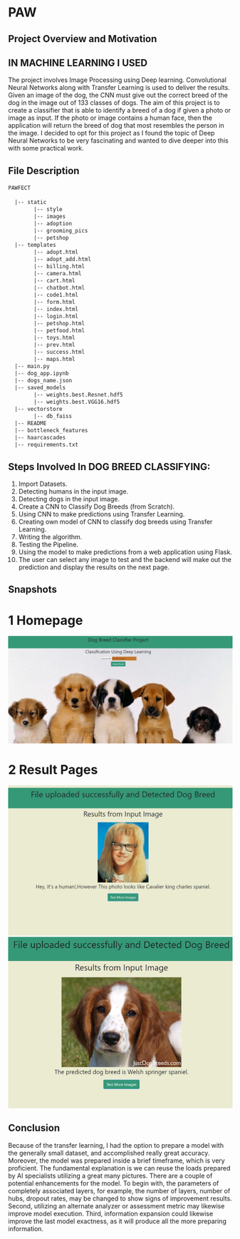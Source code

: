 # PAW
## Project Overview and Motivation
## IN MACHINE LEARNING I USED
The project involves Image Processing using Deep learning. Convolutional Neural Networks along with Transfer Learning is used to deliver the results. Given an image of the dog, the CNN must give out the correct breed of the dog in the image out of 133 classes of dogs.
The aim of this project is to create a classifier that is able to identify a breed of a dog if given a photo or image as input. If the photo or image contains a human face, then the application will return the breed of dog that most resembles the person in the image. I decided to opt for this project as I found the topic of Deep Neural Networks to be very fascinating and wanted to dive deeper into this with some practical work.

## File Description
~~~~~~~
PAWFECT

  |-- static 
        |-- style
        |-- images
        |-- adoption
        |-- grooming_pics
        |-- petshop
  |-- templates
        |-- adopt.html
        |-- adopt_add.html
        |-- billing.html
        |-- camera.html
        |-- cart.html
        |-- chatbot.html
        |-- code1.html
        |-- form.html
        |-- index.html
        |-- login.html
        |-- petshop.html
        |-- petfood.html
        |-- toys.html
        |-- prev.html
        |-- success.html
        |-- maps.html
  |-- main.py
  |-- dog_app.ipynb
  |-- dogs_name.json
  |-- saved_models
        |-- weights.best.Resnet.hdf5
        |-- weights.best.VGG16.hdf5
  |-- vectorstore
        |-- db_faiss
  |-- README
  |-- bottleneck_features
  |-- haarcascades
  |-- requirements.txt
~~~~~~~
  


## Steps Involved In DOG BREED CLASSIFYING:

1)	Import Datasets.
2)	Detecting humans in the input image.
3)	Detecting dogs in the input image. 
4)	Create a CNN to Classify Dog Breeds (from Scratch). 
5)	Using CNN to make predictions using Transfer Learning. 
6)	Creating own model of CNN to classify dog breeds using Transfer Learning. 
7)	Writing the algorithm. 
8)	Testing the Pipeline. 
9)	Using the model to make predictions from a web application using Flask. 
10)	The user can select any image to test and the backend will make out the prediction and display the results on the next page.

## Snapshots

# 1 Homepage 
![home](images/flask_app_1.JPG)

# 2 Result Pages

![res1](images/flask_app_2.JPG)
![res2](images/flask_app_3.JPG)

## Conclusion 

Because of the transfer learning, I had the option to prepare a model with the generally small dataset, and accomplished really great accuracy. Moreover, the model was prepared inside a brief timeframe, which is very proficient. The fundamental explanation is we can reuse the loads prepared by AI specialists utilizing a great many pictures.
There are a couple of potential enhancements for the model. To begin with, the parameters of completely associated layers, for example, the number of layers, number of hubs, dropout rates, may be changed to show signs of improvement results. Second, utilizing an alternate analyzer or assessment metric may likewise improve model execution. Third, information expansion could likewise improve the last model exactness, as it will produce all the more preparing information.
